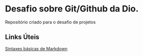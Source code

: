 # Desafio sobre Git/Github da Dio.
Repositório criado para o desafio de projetos

## Links Úteis 
[Sintaxes básicas de Markdown](https://www.markdownguide.org/getting-started/)
